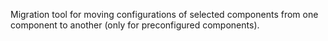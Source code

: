 Migration tool for moving configurations of selected components from one component to another (only for preconfigured components).